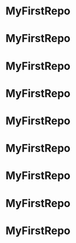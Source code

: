 # MyFirstRepo
# MyFirstRepo
# MyFirstRepo
# MyFirstRepo
# MyFirstRepo
# MyFirstRepo
# MyFirstRepo
# MyFirstRepo
# MyFirstRepo
